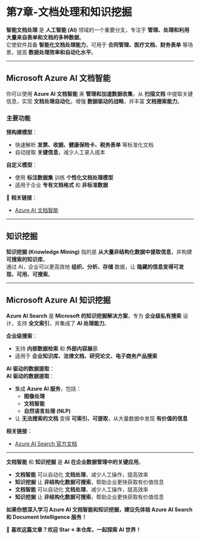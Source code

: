 # 第7章-文档处理和知识挖掘  


**智能文档处理** 是 **人工智能 (AI)** 领域的一个重要分支，专注于 **管理、处理和利用大量来自表单和文档的多种数据**。  
它使软件具备 **智能化文档处理能力**，可用于 **合同管理、医疗文档、财务表单** 等场景，提高 **数据处理效率和自动化水平**。  

---

## Microsoft Azure AI 文档智能  

你可以使用 **Azure AI 文档智能** 来 **管理和加速数据收集**，从 **扫描文档** 中提取关键信息，实现 **文档处理自动化**，增强 **数据驱动的战略**，并丰富 **文档搜索能力**。  

### **主要功能**

**预构建模型**：  

- 快速解析 **发票、收据、健康保险卡、税务表单** 等标准化文档  
- 自动提取 **关键信息**，减少人工录入成本  

**自定义模型**：  
- 使用 **标注数据集** 训练 **个性化文档处理模型**  
- 适用于企业 **专有文档格式** 和 **非标准数据**  

🔗 **相关链接**：
- [Azure AI 文档智能](https://learn.microsoft.com/en-us/azure/ai-services/document-intelligence/)  

---

## 知识挖掘  

**知识挖掘 (Knowledge Mining)** 指的是 **从大量非结构化数据中提取信息**，并构建 **可搜索的知识库**。  
通过 AI，企业可以更高效地 **组织、分析、存储** 数据，让 **隐藏的信息变得可发现、可用、可搜索**。  

---

## Microsoft Azure AI 知识挖掘  

**Azure AI Search** 是 **Microsoft 的知识挖掘解决方案**，专为 **企业级私有搜索** 设计，支持 **全文索引**，并集成了 **AI 处理能力**。  

**企业级搜索**：  

- 支持 **内部数据检索** 和 **外部内容展示**  
- 适用于 **企业知识库、法律文档、研究论文、电子商务产品搜索**  

**AI 驱动的数据提取**：  
**AI 驱动的数据提取**：

- 集成 **Azure AI 服务**，包括：
  - **图像处理**
  - **文档智能**
  - **自然语言处理 (NLP)**  
- 让 **无法搜索的文档** 变得 **可索引、可提取**，从大量数据中发现 **有价值的信息**  

**相关链接**：

- [Azure AI Search 官方文档](https://learn.microsoft.com/en-us/azure/search/)  

---

**文档智能** 和 **知识挖掘** 是 **AI 在企业数据管理中的关键应用**。  

- **文档智能** 可以自动化 **文档处理**，减少人工操作，提高效率  
- **知识挖掘** 让 **非结构化数据可搜索**，帮助企业更快获取有价值信息  
- **文档智能** 可以自动化 **文档处理**，减少人工操作，提高效率  
- **知识挖掘** 让 **非结构化数据可搜索**，帮助企业更快获取有价值信息  

**如果你想深入学习 Azure AI 文档智能和知识挖掘，建议先体验 Azure AI Search 和 Document Intelligence 服务！**  

📢 **喜欢这篇文章？欢迎 Star ⭐ 本仓库，一起探索 AI 世界！**
